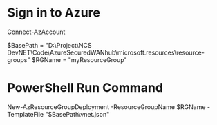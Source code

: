 # Sign in to Azure
Connect-AzAccount

$BasePath = "D:\Project\NCS DevNET\Code\AzureSecuredWANhub\microsoft.resources\resource-groups\"
$RGName = "myResourceGroup"

# PowerShell Run Command
New-AzResourceGroupDeployment -ResourceGroupName $RGName -TemplateFile "$BasePath\vnet.json"